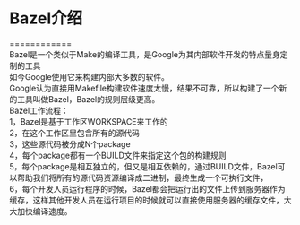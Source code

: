 # Bazel介绍 #
============  
Bazel是一个类似于Make的编译工具，是Google为其内部软件开发的特点量身定制的工具  
如今Google使用它来构建内部大多数的软件。  
Google认为直接用Makefile构建软件速度太慢，结果不可靠，所以构建了一个新的工具叫做Bazel，Bazel的规则层级更高。  
Bazel工作流程：    
1，Bazel是基于工作区WORKSPACE来工作的  
2，在这个工作区里包含所有的源代码  
3，这些源代码被分成N个package  
4，每个package都有一个BUILD文件来指定这个包的构建规则  
5，每个package是相互独立的，但又是相互依赖的，通过BUILD文件，Bazel可以帮助我们将所有的源代码资源编译成二进制，最终生成一个可执行文件，  
6，每个开发人员运行程序的时候，Bazel都会把运行出的文件上传到服务器作为缓存，这样其他开发人员在运行项目的时候就可以直接使用服务器的缓存文件，大大加快编译速度。  
